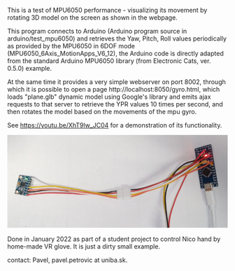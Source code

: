 This is a test of MPU6050 performance - visualizing its movement by rotating 3D model
on the screen as shown in the webpage.

This program connects to Arduino (Arduino program source in arduino/test_mpu6050) and retrieves
the Yaw, Pitch, Roll values periodically as provided by the MPU6050 in 6DOF mode 
(MPU6050_6Axis_MotionApps_V6_12), the Arduino code is directly adapted from the 
standard Arduino MPU6050 library (from Electronic Cats, ver. 0.5.0) example.


At the same time it provides a very simple webserver on port 8002, through which
it is possible to open a page http://localhost:8050/gyro.html, which loads "plane.glb"
dynamic model using Google's library and emits ajax requests to that server to 
retrieve the YPR values 10 times per second, and then rotates the model based
on the movements of the mpu gyro. 

See https://youtu.be/XhT9lw_JC04 for a demonstration of its functionality.

![Connect VCC,GND,SDA,SCL and INT to pin 2](mpu6050_connected_to_arduino.jpg)

Done in January 2022 as part of a student project to control Nico hand by home-made VR glove.
It is just a dirty small example.

contact: Pavel, pavel.petrovic at uniba.sk.
